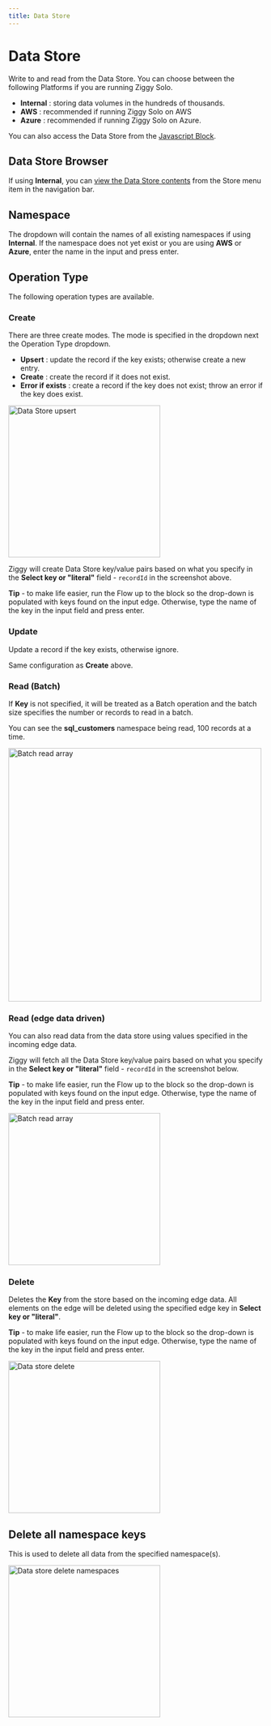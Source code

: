 ```yaml
---
title: Data Store
---
```


# Data Store

Write to and read from the Data Store. You can choose between the following Platforms if you are running Ziggy Solo.

- **Internal** : storing data volumes in the hundreds of thousands.
- **AWS** : recommended if running Ziggy Solo on AWS
- **Azure** : recommended if running Ziggy Solo on Azure.

You can also access the Data Store from the [Javascript Block](Data-Store-section.md).

## Data Store Browser
If using **Internal**, you can [view the Data Store contents](Data-and-Memory-Store-Browser.md) from the Store menu item in the navigation bar.

## Namespace
The dropdown will contain the names of all existing namespaces if using **Internal**.
If the namespace does not yet exist or you are using **AWS** or **Azure**, enter the name in the input and press enter. 

## Operation Type
The following operation types are available.

### Create
There are three create modes. The mode is specified in the dropdown next the Operation Type dropdown.

- **Upsert** : update the record if the key exists; otherwise create a new entry.
- **Create** : create the record if it does not exist.
- **Error if exists** : create a record if the key does not exist; throw an error if the key does exist.

<img src="/img/flows/blocks/utility/data-store/data-store-upsert.png" alt="Data Store upsert" width="300" />

Ziggy will create Data Store key/value pairs based on what you specify in the
**Select key or "literal"** field - `recordId` in the screenshot above.

**Tip** - to make life easier, run the Flow up to the block so the drop-down is populated
with keys found on the input edge. Otherwise, type the name of the key in the input field and press enter.


### Update
Update a record if the key exists, otherwise ignore.

Same configuration as **Create** above.

### Read (Batch)
If **Key** is not specified, it will be treated as a Batch operation and the batch size 
specifies the number or records to read in a batch.

You can see the **sql_customers** namespace being read, 100 records at a time.

<img src="/img/flows/blocks/utility/data-store/data-store-batch-array.png" alt="Batch read array" width="500" />

### Read (edge data driven)
You can also read data from the data store using values specified in the incoming edge data.

Ziggy will fetch all the Data Store key/value pairs based on what you specify in the 
**Select key or "literal"** field - `recordId` in the screenshot below.

**Tip** - to make life easier, run the Flow up to the block so the drop-down is populated 
with keys found on the input edge. Otherwise, type the name of the key in the input field and press enter.

<img src="/img/flows/blocks/utility/data-store/data-store-edge-read.png" alt="Batch read array" width="300" />

### Delete
Deletes the **Key** from the store based on the incoming edge data. 
All elements on the edge will be deleted using the specified edge key in **Select key or "literal"**.

**Tip** - to make life easier, run the Flow up to the block so the drop-down is populated
with keys found on the input edge. Otherwise, type the name of the key in the input field and press enter.


<img src="/img/flows/blocks/utility/data-store/data-store-delete.png" alt="Data store delete" width="300" />

## Delete all namespace keys
This is used to delete all data from the specified namespace(s).

<img src="/img/flows/blocks/utility/data-store/data-store-delete-namespaces.png" alt="Data store delete namespaces" width="300" />
